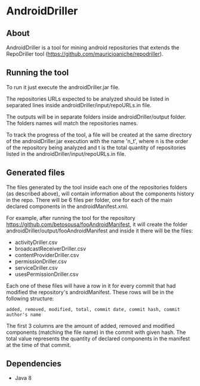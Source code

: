 # AndroidDriller

## About

AndroidDriller is a tool for mining android repositories that extends the RepoDriller tool (https://github.com/mauricioaniche/repodriller).


## Running the tool

To run it just execute the androidDriller.jar file.

The repositories URLs expected to be analyzed should be listed in separated lines inside androidDriller/input/repoURLs.in file.

The outputs will be in separate folders inside androidDriller/output folder. The folders names will match the repositories names.

To track the progress of the tool, a file will be created at the same directory of the androidDriller.jar execution with the  name 'n_t', where n is the order of the repository being analyzed and t is the total quantity of repositories listed in the androidDriller/input/repoURLs.in file.

## Generated files

The files generated by the tool inside each one of the repositories folders (as described above), will contain information about the components history in the repo. There will be 6 files per folder, one for each of the main declared components in the androidManifest.xml.

For example, after running the tool for the repository https://github.com/betosousa/fooAndroidManifest, it will create the folder androidDriller/output/fooAndroidManifest and inside it there will be the files: 

* activityDriller.csv
* broadcastReceiverDriller.csv
* contentProviderDriller.csv
* permissionDriller.csv
* serviceDriller.csv
* usesPermissionDriller.csv

Each one of these files will have a row in it for every commit that had modified the repository's androidManifest. These rows will be in the following structure:

	added, removed, modified, total, commit date, commit hash, commit author's name

The first 3 columns are the amount of added, removed and modified components (matching the file name) in the commit with given hash. The total value represents the quantity of declared components in the manifest at the time of that commit.
     


## Dependencies

* Java 8
 
